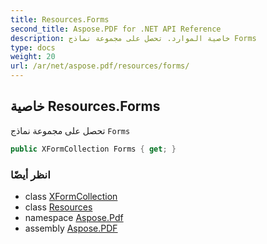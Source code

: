 ```yaml
---
title: Resources.Forms
second_title: Aspose.PDF for .NET API Reference
description: خاصية الموارد. تحصل على مجموعة نماذج Forms
type: docs
weight: 20
url: /ar/net/aspose.pdf/resources/forms/
---
```

## خاصية Resources.Forms

تحصل على مجموعة نماذج `Forms`

```csharp
public XFormCollection Forms { get; }
```

### انظر أيضًا

* class [XFormCollection](../../xformcollection/)
* class [Resources](../)
* namespace [Aspose.Pdf](../../../aspose.pdf/)
* assembly [Aspose.PDF](../../../)